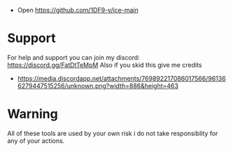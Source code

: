 - Open https://github.com/1DF9-v/ice-main

# Support
For help and support you can join my discord: https://discord.gg/FatDtTeMpM
Also if you skid this give me credits
- https://media.discordapp.net/attachments/769892217086017566/961366279447515256/unknown.png?width=886&height=463
# Warning
All of these tools are used by your own risk i do not take responsiblity for any of your actions.
